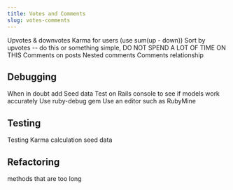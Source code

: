 ```yaml
---
title: Votes and Comments
slug: votes-comments
---
```


Upvotes & downvotes
Karma for users (use sum(up - down))
Sort by upvotes -- do this or something simple, DO NOT SPEND A LOT OF TIME ON THIS
Comments on posts
Nested comments
Comments relationship


## Debugging

When in doubt add Seed data
Test on Rails console to see if models work accurately
Use ruby-debug gem
Use an editor such as RubyMine 


## Testing

Testing Karma calculation
seed data




## Refactoring

methods that are too long



